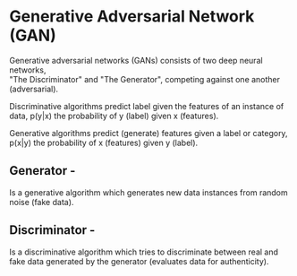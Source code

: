 # Generative Adversarial Network (GAN)
Generative adversarial networks (GANs) consists of two deep neural networks,  
"The Discriminator" and "The Generator", competing against one another (adversarial).

Discriminative algorithms predict label given the features of an instance of data, 
p(y|x) the probability of y (label) given x (features).

Generative algorithms predict (generate) features given a label or category, 
p(x|y)  the probability of x (features) given y (label).

## Generator - 
Is a generative algorithm which generates new data instances from random noise (fake data).

## Discriminator -
Is a discriminative algorithm which tries to discriminate between real and fake data generated by the generator (evaluates data for authenticity).
